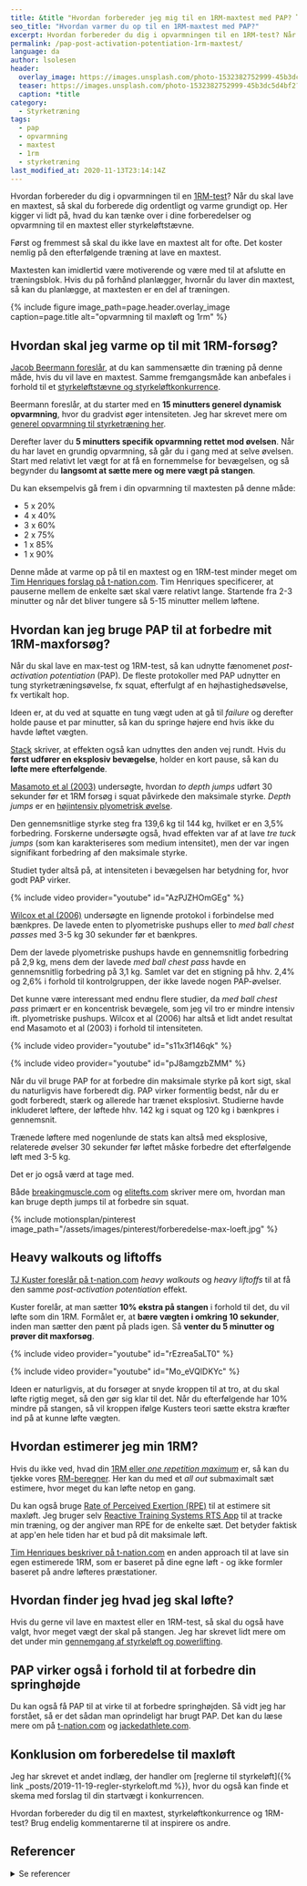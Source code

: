 ```yaml
---
title: &title "Hvordan forbereder jeg mig til en 1RM-maxtest med PAP? 🏋"
seo_title: "Hvordan varmer du op til en 1RM-maxtest med PAP?"
excerpt: Hvordan forbereder du dig i opvarmningen til en 1RM-test? Når du skal lave en maxtest, så skal du forberede dig ordentligt og varme grundigt op.
permalink: /pap-post-activation-potentiation-1rm-maxtest/
language: da
author: lsolesen
header:
  overlay_image: https://images.unsplash.com/photo-1532382752999-45b3dc5d4bf2?ixid=MXwxMjA3fDB8MHxwaG90by1wYWdlfHx8fGVufDB8fHw%3D&ixlib=rb-1.2.1&auto=format&fit=crop&h=630&w=1200&q=10
  teaser: https://images.unsplash.com/photo-1532382752999-45b3dc5d4bf2?ixid=MXwxMjA3fDB8MHxwaG90by1wYWdlfHx8fGVufDB8fHw%3D&ixlib=rb-1.2.1&auto=format&fit=crop&h=300&w=400&q=10
  caption: *title
category:
  - Styrketræning
tags:
  - pap
  - opvarmning
  - maxtest
  - 1rm
  - styrketræning
last_modified_at: 2020-11-13T23:14:14Z
---
```


Hvordan forbereder du dig i opvarmningen til en [1RM-test](/rm-maxtest/)? Når du skal lave en maxtest, så skal du forberede dig ordentligt og varme grundigt op. Her kigger vi lidt på, hvad du kan tænke over i dine forberedelser og opvarmning til en maxtest eller styrkeløftstævne.

Først og fremmest så skal du ikke lave en maxtest alt for ofte. Det koster nemlig på den efterfølgende træning at lave en maxtest.

Maxtesten kan imidlertid være motiverende og være med til at afslutte en træningsblok. Hvis du på forhånd planlægger, hvornår du laver din maxtest, så kan du planlægge, at maxtesten er en del af træningen.

{% include figure image_path=page.header.overlay_image caption=page.title alt="opvarmning til maxløft og 1rm" %}

## Hvordan skal jeg varme op til mit 1RM-forsøg?

[Jacob Beermann foreslår](https://maxer.dk/artikler/maxtest), at du kan sammensætte din træning på denne måde, hvis du vil lave en maxtest. Samme fremgangsmåde kan anbefales i forhold til et [styrkeløftstævne og styrkeløftkonkurrence](/powerlifting-rules/).

Beermann foreslår, at du starter med en **15 minutters generel dynamisk opvarmning**, hvor du gradvist øger intensiteten. Jeg har skrevet mere om [generel opvarmning til styrketræning her](/opvarmning-styrketraening/).

Derefter laver du **5 minutters specifik opvarmning rettet mod øvelsen**. Når du har lavet en grundig opvarmning, så går du i gang med at selve øvelsen. Start med relativt let vægt for at få en fornemmelse for bevægelsen, og så begynder du **langsomt at sætte mere og mere vægt på stangen**.

Du kan eksempelvis gå frem i din opvarmning til maxtesten på denne måde:

- 5 x 20%
- 4 x 40%
- 3 x 60%
- 2 x 75%
- 1 x 85%
- 1 x 90%

Denne måde at varme op på til en maxtest og en 1RM-test minder meget om [Tim Henriques forslag på t-nation.com](https://www.t-nation.com/training/how-to-warm-up-for-a-one-rep-max). Tim Henriques specificerer, at pauserne mellem de enkelte sæt skal være relativt lange. Startende fra 2-3 minutter og når det bliver tungere så 5-15 minutter mellem løftene.

## Hvordan kan jeg bruge PAP til at forbedre mit 1RM-maxforsøg?

Når du skal lave en max-test og 1RM-test, så kan udnytte fænomenet _post-activation potentiation_ (PAP). De fleste protokoller med PAP udnytter en tung styrketræningsøvelse, fx squat, efterfulgt af en højhastighedsøvelse, fx vertikalt hop.

Ideen er, at du ved at squatte en tung vægt uden at gå til _failure_ og derefter holde pause et par minutter, så kan du springe højere end hvis ikke du havde løftet vægten.

[Stack](https://www.stack.com/a/testing-your-one-rep-max-use-this-surprising-science-backed-trick-to-move-more-weight) skriver, at effekten også kan udnyttes den anden vej rundt. Hvis du **først udfører en eksplosiv bevægelse**, holder en kort pause, så kan du **løfte mere efterfølgende**.

[Masamoto et al (2003)](https://www.ncbi.nlm.nih.gov/pubmed/12580658) undersøgte, hvordan _to depth jumps_ udført 30 sekunder før et 1RM forsøg i squat påvirkede den maksimale styrke. _Depth jumps_ er en [højintensiv plyometrisk øvelse](/plyometrisk-traening/).

Den gennemsnitlige styrke steg fra 139,6 kg til 144 kg, hvilket er en 3,5% forbedring. Forskerne undersøgte også, hvad effekten var af at lave _tre tuck jumps_ (som kan karakteriseres som medium intensitet), men der var ingen signifikant forbedring af den maksimale styrke.

Studiet tyder altså på, at intensiteten i bevægelsen har betydning for, hvor godt PAP virker.

{% include video provider="youtube" id="AzPJZHOmGEg" %}

[Wilcox et al (2006)](https://www.ncbi.nlm.nih.gov/pubmed/19116439) undersøgte en lignende protokol i forbindelse med bænkpres. De lavede enten to plyometriske pushups eller to _med ball chest passes_ med 3-5 kg 30 sekunder før et bænkpres.

Dem der lavede plyometriske pushups havde en gennemsnitlig forbedring på 2,9 kg, mens dem der lavede _med ball chest pass_ havde en gennemsnitlig forbedring på 3,1 kg. Samlet var det en stigning på hhv. 2,4% og 2,6% i forhold til kontrolgruppen, der ikke lavede nogen PAP-øvelser.

Det kunne være interessant med endnu flere studier, da _med ball chest pass_ primært er en koncentrisk bevægele, som jeg vil tro er mindre intensiv ift. plyometriske pushups. Wilcox et al (2006) har altså et lidt andet resultat end Masamoto et al (2003) i forhold til intensiteten.

{% include video provider="youtube" id="s11x3f146qk" %}

{% include video provider="youtube" id="pJ8amgzbZMM" %}

Når du vil bruge PAP for at forbedre din maksimale styrke på kort sigt, skal du naturligvis have forberedt dig. PAP virker formentlig bedst, når du er godt forberedt, stærk og allerede har trænet eksplosivt. Studierne havde inkluderet løftere, der løftede hhv. 142 kg i squat og 120 kg i bænkpres i gennemsnit.

Trænede løftere med nogenlunde de stats kan altså med eksplosive, relaterede øvelser 30 sekunder før løftet måske forbedre det efterfølgende løft med 3-5 kg.

Det er jo også værd at tage med.

Både [breakingmuscle.com](https://breakingmuscle.com/fitness/verkhoshanskys-depth-jumps-create-gains-in-max-strength) og [elitefts.com](https://www.elitefts.com/education/turbocharge-your-squat-with-depth-jumps/) skriver mere om, hvordan man kan bruge depth jumps til at forbedre sin squat.

{% include motionsplan/pinterest image_path="/assets/images/pinterest/forberedelse-max-loeft.jpg" %}

## Heavy walkouts og liftoffs

[TJ Kuster foreslår på t-nation.com](https://www.t-nation.com/training/tip-hack-your-nervous-system-set-new-prs/) _heavy walkouts_ og _heavy liftoffs_ til at få den samme _post-activation potentiation_ effekt.

Kuster forelår, at man sætter **10% ekstra på stangen** i forhold til det, du vil løfte som din 1RM. Formålet er, at **bære vægten i omkring 10 sekunder**, inden man sætter den pænt på plads igen. Så **venter du 5 minutter og prøver dit maxforsøg**.

{% include video provider="youtube" id="rEzrea5aLT0" %}

{% include video provider="youtube" id="Mo_eVQlDKYc" %}

Ideen er naturligvis, at du forsøger at snyde kroppen til at tro, at du skal løfte rigtig meget, så den gør sig klar til det. Når du efterfølgende har 10% mindre på stangen, så vil kroppen ifølge Kusters teori sætte ekstra kræfter ind på at kunne løfte vægten.

## Hvordan estimerer jeg min 1RM?

Hvis du ikke ved, hvad din [1RM eller _one repetition maximum_](/rm-maxtest/) er, så kan du tjekke vores [RM-beregner](/rm-beregner/). Her kan du med et _all out_ submaximalt sæt estimere, hvor meget du kan løfte netop en gang.

Du kan også bruge [Rate of Perceived Exertion (RPE)](/rpe/) til at estimere sit maxløft. Jeg bruger selv [Reactive Training Systems RTS App](/rts-app/) til at tracke min træning, og der angiver man RPE for de enkelte sæt. Det betyder faktisk at app'en hele tiden har et bud på dit maksimale løft.

[Tim Henriques beskriver på t-nation.com](https://www.t-nation.com/training/whats-your-1rm) en anden approach til at lave sin egen estimerede 1RM, som er baseret på dine egne løft - og ikke formler baseret på andre løfteres præstationer.

## Hvordan finder jeg hvad jeg skal løfte?

Hvis du gerne vil lave en maxtest eller en 1RM-test, så skal du også have valgt, hvor meget vægt der skal på stangen. Jeg har skrevet lidt mere om det under min [gennemgang af styrkeløft og powerlifting](/powerlifting-rules/).

## PAP virker også i forhold til at forbedre din springhøjde

Du kan også få PAP til at virke til at forbedre springhøjden. Så vidt jeg har forstået, så er det sådan man oprindeligt har brugt PAP. Det kan du læse mere om på [t-nation.com](https://www.t-nation.com/training/tip-a-very-weird-way-to-boost-your-vertical) og [jackedathlete.com](https://jackedathlete.com/instantly-jump-higher-post-activation-potentiation/).

## Konklusion om forberedelse til maxløft

Jeg har skrevet et andet indlæg, der handler om [reglerne til styrkeløft]({% link _posts/2019-11-19-regler-styrkeloft.md %}), hvor du også kan finde et skema med forslag til din startvægt i konkurrencen.

Hvordan forbereder du dig til en maxtest, styrkeløftkonkurrence og 1RM-test? Brug endelig kommentarerne til at inspirere os andre.

## Referencer

<details markdown="1">
  <summary>Se referencer</summary>

- Masamoto, N et al. "Acute Effects of Plyometric Exercise on Maximum Squat Performance in Male Athletes." Journal of Strength and Conditioning Research. 2003 Feb; 17(1):68-71.
- Wilcox, J et al. "Acute Explosive-Force Movements Enhance Bench-Press Performance in Athletic Men." International Journal of Sports Physiology and Performance. 2006 Sep; 1(3):261-269.
- Chiu, LZF et al. "Post-activation Potentiation Response in Athletic and Recreationally Trained Individuals." Journal of Strength and Conditioning Research. 2003 Nov; 17(4):671-677.
</summary>
